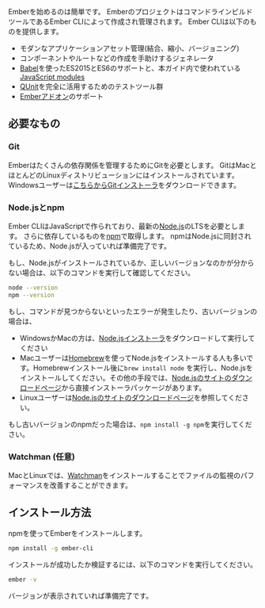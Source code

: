 <!--
Getting started with Ember is easy. Ember projects are created and managed
through our command line build tool Ember CLI.
This tool provides:
-->

Emberを始めるのは簡単です。
EmberのプロジェクトはコマンドラインビルドツールであるEmber CLIによって作成され管理されます。
Ember CLIは以下のものを提供します。

<!--
* Modern application asset management (including concatenation, minification, and versioning).
* Generators to help create components, routes, and more.
* A conventional project layout, making existing Ember applications easy to approach.
* Support for ES2015/ES6 JavaScript via the [Babel](https://babeljs.io/learn-es2015/) project. This includes support for [JavaScript modules](http://exploringjs.com/es6/ch_modules.html), which are used throughout this guide.
* A complete [QUnit](https://qunitjs.com/) test harness.
* The ability to consume a growing ecosystem of [Ember Addons](https://emberobserver.com/).
-->

* モダンなアプリケーションアセット管理(結合、縮小、バージョニング)
* コンポーネントやルートなどの作成を手助けするジェネレータ
* [Babel](https://babeljs.io/learn-es2015/)を使ったES2015とES6のサポートと、本ガイド内で使われている[JavaScript modules](http://exploringjs.com/es6/ch_modules.html)
* [QUnit](https://qunitjs.com/)を完全に活用するためのテストツール群
* [Emberアドオン](https://emberobserver.com/)のサポート

<!--
## Dependencies
-->

## 必要なもの

<!--
### Git
-->

### Git

<!--
Ember requires Git to manage many of its dependencies. Git comes with Mac OS
X and most Linux distributions. Windows users can
download and run [this Git installer](http://git-scm.com/download/win).
-->

Emberはたくさんの依存関係を管理するためにGitを必要とします。
GitはMacとほとんどのLinuxディストリビューションにはインストールされています。
Windowsユーザーは[こちらからGitインストーラ](http://git-scm.com/download/win)をダウンロードできます。


<!--
### Node.js and npm
-->

### Node.jsとnpm

<!--
Ember CLI is built with JavaScript, and requires the most recent LTS version of the [Node.js](https://nodejs.org/)
runtime. It also requires dependencies fetched via [npm](https://www.npmjs.com/). npm is packaged with Node.js, so if your computer has Node.js
installed you are ready to go.
-->

Ember CLIはJavaScriptで作られており、最新の[Node.js](https://nodejs.org/)のLTSを必要とします。
さらに依存しているものを[npm](https://www.npmjs.com/)で取得します。
npmはNode.jsに同封されているため、Node.jsが入っていれば準備完了です。


<!--
If you're not sure whether you have Node.js or the right version, run this on your
command line:
-->

もし、Node.jsがインストールされているか、正しいバージョンなのかが分からない場合は、以下のコマンドを実行して確認してください。

```bash
node --version
npm --version
```

<!--
If you get a *"command not found"* error or an outdated version for Node:
-->

もし、コマンドが見つからないといったエラーが発生したり、古いバージョンの場合は、

<!--
* Windows or Mac users can download and run [this Node.js installer](http://nodejs.org/en/download/).
* Mac users often prefer to install Node using [Homebrew](http://brew.sh/). After
installing Homebrew, run `brew install node` to install Node.js. Alternatively, installer packages are available directly
from [Node.js](https://nodejs.org/en/download/).
* Linux users can use [this guide for Node.js installation on Linux](https://nodejs.org/en/download/package-manager/).
-->

* WindowsかMacの方は、[Node.jsインストーラ](http://nodejs.org/en/download/)をダウンロードして実行してください
* Macユーザーは[Homebrew](http://brew.sh/)を使ってNode.jsをインストールする人も多いです。Homebrewインストール後に`brew install node` を実行し、Node.jsをインストールしてください。その他の手段では、[Node.jsのサイトのダウンロードページ](https://nodejs.org/ja/download/)から直接インストーラパッケージがあります。
* Linuxユーザーは[Node.jsのサイトのダウンロードページ](https://nodejs.org/ja/download/)を参照してください。

<!--
If you get an outdated version of npm, run `npm install -g npm`.
-->

もし古いバージョンのnpmだった場合は、`npm install -g npm`を実行してください。

<!--
### Watchman (optional)
-->

### Watchman (任意)

<!--
On Mac and Linux, you can improve file watching performance by installing [Watchman](https://facebook.github.io/watchman/docs/install.html).
-->

MacとLinuxでは、[Watchman](https://facebook.github.io/watchman/docs/install.html)をインストールすることでファイルの監視のパフォーマンスを改善することができます。

<!--
## Installation
-->

## インストール方法

<!--
Install Ember using npm:
-->
npmを使ってEmberをインストールします。

```bash
npm install -g ember-cli
```

<!--
To verify that your installation was successful, run:
-->

インストールが成功したか検証するには、以下のコマンドを実行してください。

```bash
ember -v
```

<!--
If a version number is shown, you're ready to go.
-->

バージョンが表示されていれば準備完了です。
